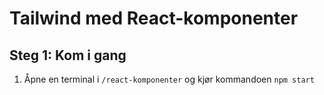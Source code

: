 # Tailwind med React-komponenter

## Steg 1: Kom i gang

1. Åpne en terminal i `/react-komponenter` og kjør kommandoen `npm start`
